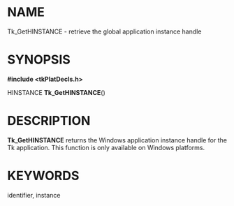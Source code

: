 # NAME

Tk_GetHINSTANCE - retrieve the global application instance handle

# SYNOPSIS

**#include \<tkPlatDecls.h\>**

HINSTANCE **Tk_GetHINSTANCE**()

# DESCRIPTION

**Tk_GetHINSTANCE** returns the Windows application instance handle for
the Tk application. This function is only available on Windows
platforms.

# KEYWORDS

identifier, instance
